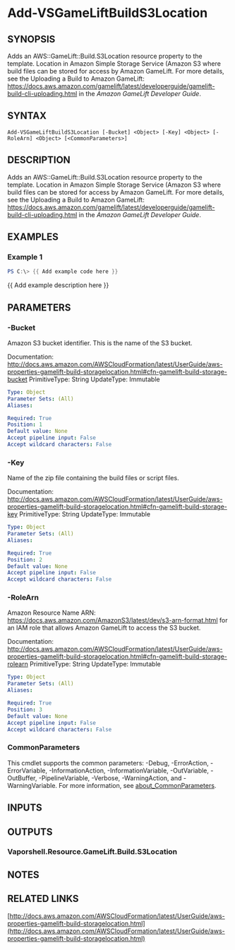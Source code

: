 # Add-VSGameLiftBuildS3Location

## SYNOPSIS
Adds an AWS::GameLift::Build.S3Location resource property to the template.
Location in Amazon Simple Storage Service (Amazon S3 where build files can be stored for access by Amazon GameLift.
For more details, see the Uploading a Build to Amazon GameLift: https://docs.aws.amazon.com/gamelift/latest/developerguide/gamelift-build-cli-uploading.html in the *Amazon GameLift Developer Guide*.

## SYNTAX

```
Add-VSGameLiftBuildS3Location [-Bucket] <Object> [-Key] <Object> [-RoleArn] <Object> [<CommonParameters>]
```

## DESCRIPTION
Adds an AWS::GameLift::Build.S3Location resource property to the template.
Location in Amazon Simple Storage Service (Amazon S3 where build files can be stored for access by Amazon GameLift.
For more details, see the Uploading a Build to Amazon GameLift: https://docs.aws.amazon.com/gamelift/latest/developerguide/gamelift-build-cli-uploading.html in the *Amazon GameLift Developer Guide*.

## EXAMPLES

### Example 1
```powershell
PS C:\> {{ Add example code here }}
```

{{ Add example description here }}

## PARAMETERS

### -Bucket
Amazon S3 bucket identifier.
This is the name of the S3 bucket.

Documentation: http://docs.aws.amazon.com/AWSCloudFormation/latest/UserGuide/aws-properties-gamelift-build-storagelocation.html#cfn-gamelift-build-storage-bucket
PrimitiveType: String
UpdateType: Immutable

```yaml
Type: Object
Parameter Sets: (All)
Aliases:

Required: True
Position: 1
Default value: None
Accept pipeline input: False
Accept wildcard characters: False
```

### -Key
Name of the zip file containing the build files or script files.

Documentation: http://docs.aws.amazon.com/AWSCloudFormation/latest/UserGuide/aws-properties-gamelift-build-storagelocation.html#cfn-gamelift-build-storage-key
PrimitiveType: String
UpdateType: Immutable

```yaml
Type: Object
Parameter Sets: (All)
Aliases:

Required: True
Position: 2
Default value: None
Accept pipeline input: False
Accept wildcard characters: False
```

### -RoleArn
Amazon Resource Name ARN: https://docs.aws.amazon.com/AmazonS3/latest/dev/s3-arn-format.html for an IAM role that allows Amazon GameLift to access the S3 bucket.

Documentation: http://docs.aws.amazon.com/AWSCloudFormation/latest/UserGuide/aws-properties-gamelift-build-storagelocation.html#cfn-gamelift-build-storage-rolearn
PrimitiveType: String
UpdateType: Immutable

```yaml
Type: Object
Parameter Sets: (All)
Aliases:

Required: True
Position: 3
Default value: None
Accept pipeline input: False
Accept wildcard characters: False
```

### CommonParameters
This cmdlet supports the common parameters: -Debug, -ErrorAction, -ErrorVariable, -InformationAction, -InformationVariable, -OutVariable, -OutBuffer, -PipelineVariable, -Verbose, -WarningAction, and -WarningVariable. For more information, see [about_CommonParameters](http://go.microsoft.com/fwlink/?LinkID=113216).

## INPUTS

## OUTPUTS

### Vaporshell.Resource.GameLift.Build.S3Location
## NOTES

## RELATED LINKS

[http://docs.aws.amazon.com/AWSCloudFormation/latest/UserGuide/aws-properties-gamelift-build-storagelocation.html](http://docs.aws.amazon.com/AWSCloudFormation/latest/UserGuide/aws-properties-gamelift-build-storagelocation.html)

